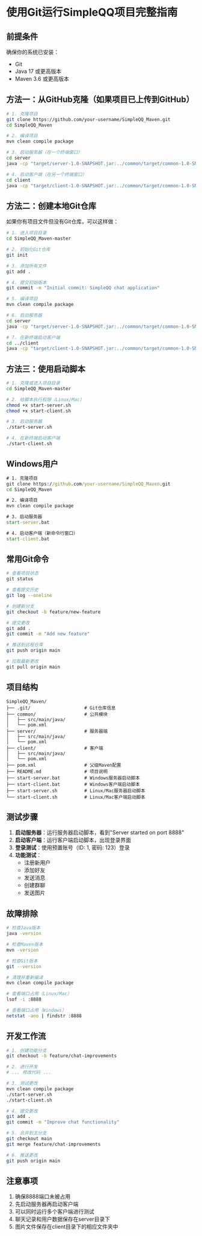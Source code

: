 # 使用Git运行SimpleQQ项目完整指南

## 前提条件

确保你的系统已安装：
- Git
- Java 17 或更高版本
- Maven 3.6 或更高版本

## 方法一：从GitHub克隆（如果项目已上传到GitHub）

```bash
# 1. 克隆项目
git clone https://github.com/your-username/SimpleQQ_Maven.git
cd SimpleQQ_Maven

# 2. 编译项目
mvn clean compile package

# 3. 启动服务器（在一个终端窗口）
cd server
java -cp "target/server-1.0-SNAPSHOT.jar:../common/target/common-1.0-SNAPSHOT.jar" com.simpleqq.server.Server

# 4. 启动客户端（在另一个终端窗口）
cd client
java -cp "target/client-1.0-SNAPSHOT.jar:../common/target/common-1.0-SNAPSHOT.jar" com.simpleqq.client.LoginWindow
```

## 方法二：创建本地Git仓库

如果你有项目文件但没有Git仓库，可以这样做：

```bash
# 1. 进入项目目录
cd SimpleQQ_Maven-master

# 2. 初始化Git仓库
git init

# 3. 添加所有文件
git add .

# 4. 提交初始版本
git commit -m "Initial commit: SimpleQQ chat application"

# 5. 编译项目
mvn clean compile package

# 6. 启动服务器
cd server
java -cp "target/server-1.0-SNAPSHOT.jar:../common/target/common-1.0-SNAPSHOT.jar" com.simpleqq.server.Server

# 7. 在新终端启动客户端
cd ../client
java -cp "target/client-1.0-SNAPSHOT.jar:../common/target/common-1.0-SNAPSHOT.jar" com.simpleqq.client.LoginWindow
```

## 方法三：使用启动脚本

```bash
# 1. 克隆或进入项目目录
cd SimpleQQ_Maven-master

# 2. 给脚本执行权限（Linux/Mac）
chmod +x start-server.sh
chmod +x start-client.sh

# 3. 启动服务器
./start-server.sh

# 4. 在新终端启动客户端
./start-client.sh
```

## Windows用户

```cmd
# 1. 克隆项目
git clone https://github.com/your-username/SimpleQQ_Maven.git
cd SimpleQQ_Maven

# 2. 编译项目
mvn clean compile package

# 3. 启动服务器
start-server.bat

# 4. 启动客户端（新命令行窗口）
start-client.bat
```

## 常用Git命令

```bash
# 查看项目状态
git status

# 查看提交历史
git log --oneline

# 创建新分支
git checkout -b feature/new-feature

# 提交更改
git add .
git commit -m "Add new feature"

# 推送到远程仓库
git push origin main

# 拉取最新更改
git pull origin main
```

## 项目结构

```
SimpleQQ_Maven/
├── .git/                    # Git仓库信息
├── common/                  # 公共模块
│   ├── src/main/java/
│   └── pom.xml
├── server/                  # 服务器端
│   ├── src/main/java/
│   └── pom.xml
├── client/                  # 客户端
│   ├── src/main/java/
│   └── pom.xml
├── pom.xml                  # 父级Maven配置
├── README.md                # 项目说明
├── start-server.bat         # Windows服务器启动脚本
├── start-client.bat         # Windows客户端启动脚本
├── start-server.sh          # Linux/Mac服务器启动脚本
└── start-client.sh          # Linux/Mac客户端启动脚本
```

## 测试步骤

1. **启动服务器**：运行服务器启动脚本，看到"Server started on port 8888"
2. **启动客户端**：运行客户端启动脚本，出现登录界面
3. **登录测试**：使用预置账号（ID: 1, 密码: 123）登录
4. **功能测试**：
   - 注册新用户
   - 添加好友
   - 发送消息
   - 创建群聊
   - 发送图片

## 故障排除

```bash
# 检查Java版本
java -version

# 检查Maven版本
mvn -version

# 检查Git版本
git --version

# 清理并重新编译
mvn clean compile package

# 查看端口占用（Linux/Mac）
lsof -i :8888

# 查看端口占用（Windows）
netstat -ano | findstr :8888
```

## 开发工作流

```bash
# 1. 创建功能分支
git checkout -b feature/chat-improvements

# 2. 进行开发
# ... 修改代码 ...

# 3. 测试更改
mvn clean compile package
./start-server.sh
./start-client.sh

# 4. 提交更改
git add .
git commit -m "Improve chat functionality"

# 5. 合并到主分支
git checkout main
git merge feature/chat-improvements

# 6. 推送更改
git push origin main
```

## 注意事项

1. 确保8888端口未被占用
2. 先启动服务器再启动客户端
3. 可以同时运行多个客户端进行测试
4. 聊天记录和用户数据保存在server目录下
5. 图片文件保存在client目录下的相应文件夹中